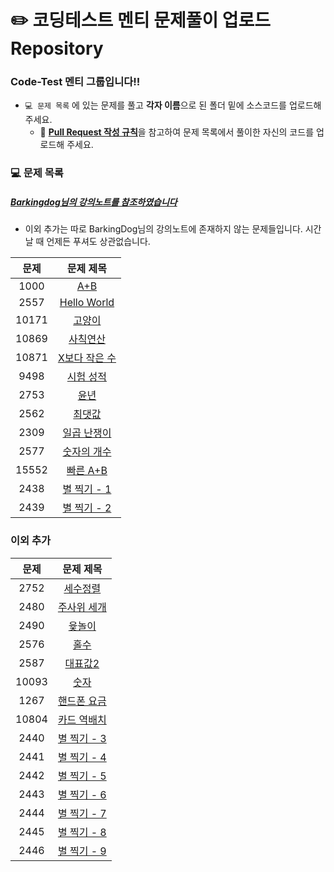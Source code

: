 # ✏️ **코딩테스트 멘티 문제풀이 업로드 Repository**
### **Code-Test 멘티 그룹입니다!!**

* `💻 문제 목록` 에 있는 문제를 풀고 **각자 이름**으로 된 폴더 밑에 소스코드를 업로드해 주세요.
  * 🧲 [**Pull Request 작성 규칙**](https://github.com/CodeTest-StudyGroup/Code-Test-Study/wiki/%F0%9F%A7%B2-Pull-Request-&-Commit-Message-%EA%B7%9C%EC%B9%99)을 참고하여 문제 목록에서 풀이한 자신의 코드를 업로드해 주세요.

  
### 💻 문제 목록
##### [**Barkingdog님의 강의노트를 참조하였습니다**](https://github.com/encrypted-def/basic-algo-lecture)
* 이외 추가는 따로 BarkingDog님의 강의노트에 존재하지 않는 문제들입니다. 시간 날 때 언제든 푸셔도 상관없습니다.

| 문제 | 문제 제목 |
| :--: | :--: |
| 1000 | [A+B](https://www.acmicpc.net/problem/1000) |
| 2557 | [Hello World](https://www.acmicpc.net/problem/2557) |
| 10171 | [고양이](https://www.acmicpc.net/problem/10171) | 
| 10869 | [사칙연산](https://www.acmicpc.net/problem/10869) | 
| 10871 | [X보다 작은 수](https://www.acmicpc.net/problem/10871) |
| 9498 | [시험 성적](https://www.acmicpc.net/problem/9498) |
| 2753 | [윤년](https://www.acmicpc.net/problem/2753) | 
| 2562 | [최댓값](https://www.acmicpc.net/problem/2562) | 
| 2309 | [일곱 난쟁이](https://www.acmicpc.net/problem/2309) | 
| 2577 | [숫자의 개수](https://www.acmicpc.net/problem/2577) | 
| 15552 | [빠른 A+B](https://www.acmicpc.net/problem/15552) | 
| 2438 | [별 찍기 - 1](https://www.acmicpc.net/problem/2438) | 
| 2439 | [별 찍기 - 2](https://www.acmicpc.net/problem/2439) | 



### 이외 추가

| 문제 | 문제 제목 |
| :--: | :--: |
| 2752 | [세수정렬](https://www.acmicpc.net/problem/2752) | 
| 2480 | [주사위 세개](https://www.acmicpc.net/problem/2480) | 
| 2490 | [윷놀이](https://www.acmicpc.net/problem/2490) | 
| 2576 | [홀수](https://www.acmicpc.net/problem/2576) | 
| 2587 | [대표값2](https://www.acmicpc.net/problem/2587) | 
| 10093 | [숫자](https://www.acmicpc.net/problem/10093) | 
| 1267 | [핸드폰 요금](https://www.acmicpc.net/problem/1267) | 
| 10804 | [카드 역배치](https://www.acmicpc.net/problem/10804) | 
| 2440 | [별 찍기 - 3](https://www.acmicpc.net/problem/2440) |
| 2441 | [별 찍기 - 4](https://www.acmicpc.net/problem/2441) | 
| 2442 | [별 찍기 - 5](https://www.acmicpc.net/problem/2442) | 
| 2443 | [별 찍기 - 6](https://www.acmicpc.net/problem/2443) | 
| 2444 | [별 찍기 - 7](https://www.acmicpc.net/problem/2444) |
| 2445 | [별 찍기 - 8](https://www.acmicpc.net/problem/2445) | 
| 2446 | [별 찍기 - 9](https://www.acmicpc.net/problem/2446) |